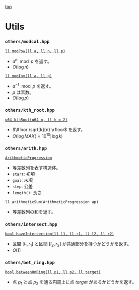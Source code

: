 [top](../README.md)

# Utils

### `others/modcal.hpp`

[`ll modPow(ll a, ll n, ll p)`](./modcal.hpp)
- $a^n \mod p$ を返す。
- $O(\log n)$

[`ll modInv(ll a, ll p)`](./modcal.hpp)
- $a^{-1} \mod p$ を返す。
- $p$ は素数。
- $O(\log p)$

### `others/kth_root.hpp`

[`u64 kthRoot(u64 n, ll k = 2)`](./kth_root.hpp)
- $\lfloor \sqrt[k]{n} \rfloor$ を返す。
- $O(\log MAX(=10^{10}) \log k)$

### `others/arith.hpp`

[`ArithmeticProgression`](./arith.hpp)
- 等差数列を表す構造体。
- `start`: 初項
- `goal`: 末項
- `step`: 公差
- `length()`: 長さ

`ll arithmeticSum(ArithmeticProgression ap)`
- 等差数列の和を返す。

### `others/intersect.hpp`

[`bool haveIntersection(ll l1, ll r1, ll l2, ll r2)`](./intersect.hpp)
- 区間 $[l_1, r_1]$ と区間 $[l_2, r_2]$ が共通部分を持つかどうかを返す。
- $O(1)$

### `others/bet_ring.hpp`

[`bool betweenOnRing(ll p1, ll p2, ll target)`](./bet_ring.hpp)
- 点 $p_1$ と点 $p_2$ を通る円周上に点 $target$ があるかどうかを返す。
